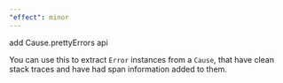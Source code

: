 ```yaml
---
"effect": minor
---
```


add Cause.prettyErrors api

You can use this to extract `Error` instances from a `Cause`, that have clean stack traces and have had span information added to them.
